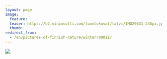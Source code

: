 ```yaml
---
layout: page
image:
  feature:
  teaser: https://b2.minimuutti.com/luontokuvat/talvi/IMG29631-245px.jpg
  thumb:
redirect_from:
  - /en/pictures-of-finnish-nature/winter/00011/
---
```


![](https://b2.minimuutti.com/luontokuvat/talvi/IMG29631-800px.jpg)
